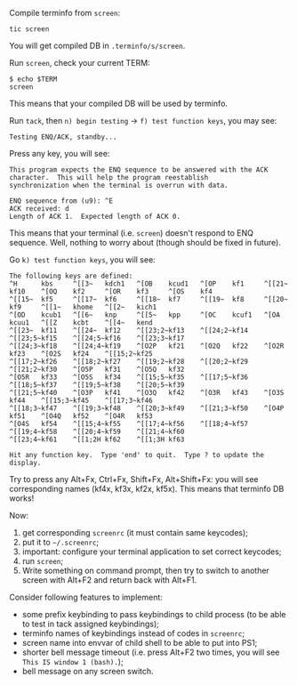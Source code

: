 Compile terminfo from `screen`:
```
tic screen
```

You will get compiled DB in `.terminfo/s/screen`.

Run `screen`, check your current TERM:
```
$ echo $TERM
screen
```
This means that your compiled DB will be used by terminfo.

Run `tack`, then `n) begin testing` -> `f) test function keys`, you may see:
```
Testing ENQ/ACK, standby...
```

Press any key, you will see:

```
This program expects the ENQ sequence to be answered with the ACK character.  This will help the program reestablish
synchronization when the terminal is overrun with data.

ENQ sequence from (u9): ^E
ACK received: d
Length of ACK 1.  Expected length of ACK 0.
```

This means that your terminal (i.e. `screen`) doesn't respond to ENQ sequence. Well, nothing to worry about
(though should be fixed in future).

Go `k) test function keys`, you will see:
```
The following keys are defined:
^H      kbs     ^[[3~   kdch1   ^[OB    kcud1   ^[OP    kf1     ^[[21~  kf10    ^[OQ    kf2     ^[OR    kf3     ^[OS    kf4
^[[15~  kf5     ^[[17~  kf6     ^[[18~  kf7     ^[[19~  kf8     ^[[20~  kf9     ^[[1~   khome   ^[[2~   kich1
^[OD    kcub1   ^[[6~   knp     ^[[5~   kpp     ^[OC    kcuf1   ^[OA    kcuu1   ^[[Z    kcbt    ^[[4~   kend
^[[23~  kf11    ^[[24~  kf12    ^[[23;2~kf13    ^[[24;2~kf14    ^[[23;5~kf15    ^[[24;5~kf16    ^[[23;3~kf17
^[[24;3~kf18    ^[[24;4~kf19    ^[O2P   kf21    ^[O2Q   kf22    ^[O2R   kf23    ^[O2S   kf24    ^[[15;2~kf25
^[[17;2~kf26    ^[[18;2~kf27    ^[[19;2~kf28    ^[[20;2~kf29    ^[[21;2~kf30    ^[O5P   kf31    ^[O5Q   kf32
^[O5R   kf33    ^[O5S   kf34    ^[[15;5~kf35    ^[[17;5~kf36    ^[[18;5~kf37    ^[[19;5~kf38    ^[[20;5~kf39
^[[21;5~kf40    ^[O3P   kf41    ^[O3Q   kf42    ^[O3R   kf43    ^[O3S   kf44    ^[[15;3~kf45    ^[[17;3~kf46
^[[18;3~kf47    ^[[19;3~kf48    ^[[20;3~kf49    ^[[21;3~kf50    ^[O4P   kf51    ^[O4Q   kf52    ^[O4R   kf53
^[O4S   kf54    ^[[15;4~kf55    ^[[17;4~kf56    ^[[18;4~kf57    ^[[19;4~kf58    ^[[20;4~kf59    ^[[21;4~kf60
^[[23;4~kf61    ^[[1;2H kf62    ^[[1;3H kf63

Hit any function key.  Type 'end' to quit.  Type ? to update the display.

```

Try to press any Alt+Fx, Ctrl+Fx, Shift+Fx, Alt+Shift+Fx: you will see corresponding names (kf4x, kf3x, kf2x, kf5x).
This means that terminfo DB works!

Now:

1. get corresponding `screenrc` (it must contain same keycodes);
2. put it to `~/.screenrc`;
3. important: configure your terminal application to set correct keycodes;
4. run `screen`;
5. Write something on command prompt, then try to switch to another screen with Alt+F2 and return back with Alt+F1.

Consider following features to implement:

* some prefix keybinding to pass keybindings to child process (to be able to test in tack assigned keybindings);
* terminfo names of keybindings instead of codes in `screenrc`;
* screen name into envvar of child shell to be able to put into PS1;
* shorter bell message timeout (i.e. press Alt+F2 two times, you will see `This IS window 1 (bash).`);
* bell message on any screen switch.

